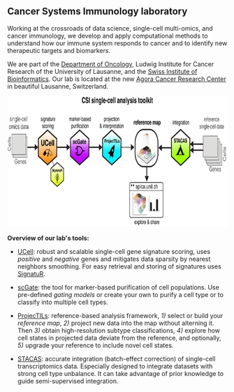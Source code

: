 ## Cancer Systems Immunology laboratory

Working at the crossroads of data science, single-cell multi-omics, and cancer immunology,
we develop and apply computational methods to understand how our immune system responds to cancer and to identify 
new therapeutic targets and biomarkers. 

We are part of the [Department of Oncology](https://www.unil.ch/dof/carmona), Ludwig Institute for Cancer Research of the University of Lausanne, and the [Swiss Institute of Bioinformatics](https://www.sib.swiss/carmona-santiago). Our lab is located at the new [Agora Cancer Research Center](https://agora-cancer.ch/) in beautiful Lausanne, Switzerland.


<p align="center">
  <img height="300" src="https://github.com/carmonalab/.github/blob/master/profile/CSI_Toolkit.png">
</p>

**Overview of our lab's tools:**

* [UCell](https://bioconductor.org/packages/release/bioc/html/UCell.html): robust and scalable single-cell gene signature scoring, uses *positive* and *negative* genes and mitigates data sparsity by nearest neighbors smoothing. For easy retrieval and storing of signatures uses [SignatuR](https://github.com/carmonalab/SignatuR).

* [scGate](https://github.com/carmonalab/scGate): the tool for marker-based purification of cell populations. Use pre-defined *gating models* or create your own to purify a cell type or to classify into multiple cell types.

* [ProjecTILs](https://github.com/carmonalab/ProjecTILs): reference-based analysis framework, *1)* select or build your *reference map*, *2)* project new data into the map without alterning it. Then *3)* obtain high-resolution subtype classifications, *4)* explore how cell states in projected data deviate from the reference, and optionally, *5)* upgrade your reference to include novel cell states.

* [STACAS](https://github.com/carmonalab/STACAS): accurate integration (batch-effect correction) of single-cell transcriptomics data. Especially designed to integrate datasets with strong cell type unbalance. It can take advantage of prior knowledge to guide semi-supervised integration.

